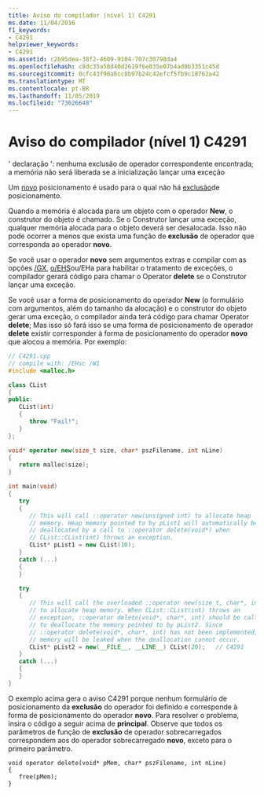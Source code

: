 ```yaml
---
title: Aviso do compilador (nível 1) C4291
ms.date: 11/04/2016
f1_keywords:
- C4291
helpviewer_keywords:
- C4291
ms.assetid: c2b95dea-38f2-4609-9104-707c30798da4
ms.openlocfilehash: c8dc35a58d40d2619f6e035e07b4ad0b3351c45d
ms.sourcegitcommit: 0cfc43f90a6cc8b97b24c42efcf5fb9c18762a42
ms.translationtype: MT
ms.contentlocale: pt-BR
ms.lasthandoff: 11/05/2019
ms.locfileid: "73626648"
---
```

# <a name="compiler-warning-level-1-c4291"></a>Aviso do compilador (nível 1) C4291

' declaração ': nenhuma exclusão de operador correspondente encontrada; a memória não será liberada se a inicialização lançar uma exceção

Um [novo](../../cpp/new-operator-cpp.md) posicionamento é usado para o qual não há [exclusão](../../cpp/delete-operator-cpp.md)de posicionamento.

Quando a memória é alocada para um objeto com o operador **New**, o construtor do objeto é chamado. Se o Construtor lançar uma exceção, qualquer memória alocada para o objeto deverá ser desalocada. Isso não pode ocorrer a menos que exista uma função de **exclusão** de operador que corresponda ao operador **novo**.

Se você usar o operador **novo** sem argumentos extras e compilar com as opções [/GX](../../build/reference/gx-enable-exception-handling.md), [o/EHS](../../build/reference/eh-exception-handling-model.md)ou/EHa para habilitar o tratamento de exceções, o compilador gerará código para chamar o Operator **delete** se o Construtor lançar uma exceção.

Se você usar a forma de posicionamento do operador **New** (o formulário com argumentos, além do tamanho da alocação) e o construtor do objeto gerar uma exceção, o compilador ainda terá código para chamar Operator **delete**; Mas isso só fará isso se uma forma de posicionamento de operador **delete** existir corresponder à forma de posicionamento do operador **novo** que alocou a memória. Por exemplo:

```cpp
// C4291.cpp
// compile with: /EHsc /W1
#include <malloc.h>

class CList
{
public:
   CList(int)
   {
      throw "Fail!";
   }
};

void* operator new(size_t size, char* pszFilename, int nLine)
{
   return malloc(size);
}

int main(void)
{
   try
   {
      // This will call ::operator new(unsigned int) to allocate heap
      // memory. Heap memory pointed to by pList1 will automatically be
      // deallocated by a call to ::operator delete(void*) when
      // CList::CList(int) throws an exception.
      CList* pList1 = new CList(10);
   }
   catch (...)
   {
   }

   try
   {
      // This will call the overloaded ::operator new(size_t, char*, int)
      // to allocate heap memory. When CList::CList(int) throws an
      // exception, ::operator delete(void*, char*, int) should be called
      // to deallocate the memory pointed to by pList2. Since
      // ::operator delete(void*, char*, int) has not been implemented,
      // memory will be leaked when the deallocation cannot occur.
      CList* pList2 = new(__FILE__, __LINE__) CList(20);   // C4291
   }
   catch (...)
   {
   }
}
```

O exemplo acima gera o aviso C4291 porque nenhum formulário de posicionamento da **exclusão** do operador foi definido e corresponde à forma de posicionamento do operador **novo**. Para resolver o problema, insira o código a seguir acima de **principal**. Observe que todos os parâmetros de função de **exclusão** de operador sobrecarregados correspondem aos do operador sobrecarregado **novo**, exceto para o primeiro parâmetro.

```
void operator delete(void* pMem, char* pszFilename, int nLine)
{
   free(pMem);
}
```